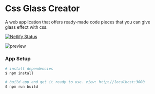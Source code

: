 # Css Glass Creator

A web application that offers ready-made code pieces that you can give glass effect with css.

[![Netlify Status](https://api.netlify.com/api/v1/badges/023b7bf4-0e5e-4631-a94e-8a7ac51e08b5/deploy-status)](https://app.netlify.com/sites/cssglasscreator/deploys)

![preview](https://user-images.githubusercontent.com/59766658/188273371-27fa6ef6-4c97-4221-9900-4d217a06a5bc.png)

### App Setup
```bash
# install dependencies 
$ npm install

# build app and get it ready to use. view: http://localhost:3000
$ npm run build 
```
